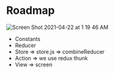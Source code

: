 # Roadmap
![Screen Shot 2021-04-22 at 1 19 46 AM](https://user-images.githubusercontent.com/56169582/115628335-2c685400-a309-11eb-8a10-28b39141c087.png)


- Constants
- Reducer
- Store => store.js => combineReducer
- Action => we use redux thunk
- View => screen
